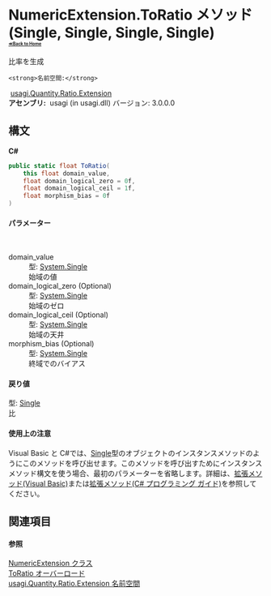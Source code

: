 # NumericExtension.ToRatio メソッド (Single, Single, Single, Single)<div style="font-size:30%"><a href="https://github.com/usagi/usagi.cs/blob/master/docs/Home.md">≪Back to Home</a></div> 

比率を生成


    <strong>名前空間:</strong>
&nbsp;<a href="N_usagi_Quantity_Ratio_Extension.md">usagi.Quantity.Ratio.Extension</a><br /><strong>アセンブリ:</strong>
&nbsp;usagi (in usagi.dll) バージョン: 3.0.0.0

## 構文

**C#**<br />
``` C#
public static float ToRatio(
	this float domain_value,
	float domain_logical_zero = 0f,
	float domain_logical_ceil = 1f,
	float morphism_bias = 0f
)
```


#### パラメーター
&nbsp;<dl><dt>domain_value</dt><dd>型: <a href="http://msdn2.microsoft.com/ja-jp/library/3www918f" target="_blank">System.Single</a><br />始域の値</dd><dt>domain_logical_zero (Optional)</dt><dd>型: <a href="http://msdn2.microsoft.com/ja-jp/library/3www918f" target="_blank">System.Single</a><br />始域のゼロ</dd><dt>domain_logical_ceil (Optional)</dt><dd>型: <a href="http://msdn2.microsoft.com/ja-jp/library/3www918f" target="_blank">System.Single</a><br />始域の天井</dd><dt>morphism_bias (Optional)</dt><dd>型: <a href="http://msdn2.microsoft.com/ja-jp/library/3www918f" target="_blank">System.Single</a><br />終域でのバイアス</dd></dl>

#### 戻り値
型: <a href="http://msdn2.microsoft.com/ja-jp/library/3www918f" target="_blank">Single</a><br />比

#### 使用上の注意
Visual Basic と C#では、<a href="http://msdn2.microsoft.com/ja-jp/library/3www918f" target="_blank">Single</a>型のオブジェクトのインスタンスメソッドのようにこのメソッドを呼び出せます。このメソッドを呼び出すためにインスタンスメソッド構文を使う場合、最初のパラメーターを省略します。詳細は、<a href="http://msdn.microsoft.com/ja-jp/library/bb384936.aspx" target="_blank">拡張メソッド(Visual Basic)</a>または<a href="http://msdn.microsoft.com/ja-jp/library/bb383977.aspx" target="_blank">拡張メソッド(C# プログラミング ガイド)</a>を参照してください。

## 関連項目


#### 参照
<a href="T_usagi_Quantity_Ratio_Extension_NumericExtension.md">NumericExtension クラス</a><br /><a href="Overload_usagi_Quantity_Ratio_Extension_NumericExtension_ToRatio.md">ToRatio オーバーロード</a><br /><a href="N_usagi_Quantity_Ratio_Extension.md">usagi.Quantity.Ratio.Extension 名前空間</a><br />